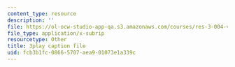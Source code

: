 ```yaml
---
content_type: resource
description: ''
file: https://ol-ocw-studio-app-qa.s3.amazonaws.com/courses/res-3-004-visualizing-materials-science-fall-2017/fcb3b1fc08665707aea901073e1a339c_6mndLA1SceA.vtt
file_type: application/x-subrip
resourcetype: Other
title: 3play caption file
uid: fcb3b1fc-0866-5707-aea9-01073e1a339c
---
```


